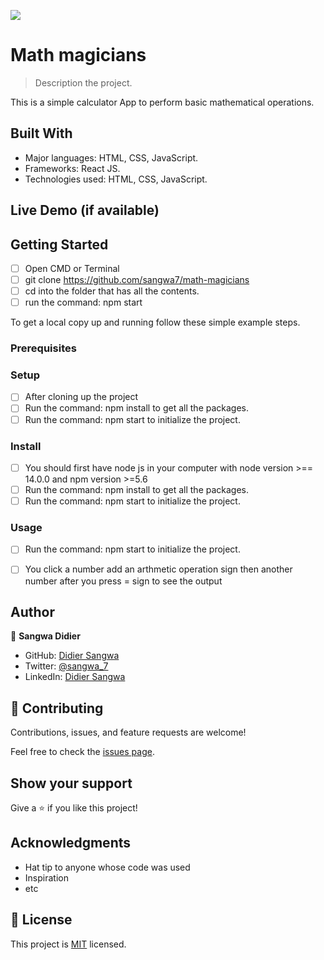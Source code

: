 ![](https://img.shields.io/badge/Microverse-blueviolet)

# Math magicians

> Description the project.

This is a simple calculator App to perform basic mathematical operations. 

## Built With

- Major languages: HTML, CSS, JavaScript. 
- Frameworks: React JS.
- Technologies used: HTML, CSS, JavaScript. 

## Live Demo (if available)




## Getting Started

- [ ] Open CMD or Terminal 
- [ ] git clone https://github.com/sangwa7/math-magicians
- [ ] cd into the folder that has all the contents.
- [ ] run the command: npm start

To get a local copy up and running follow these simple example steps.

### Prerequisites

### Setup
- [ ] After cloning up the project
- [ ] Run the command: npm install to get all the packages.
- [ ] Run the command: npm start to initialize the project. 

### Install
- [ ] You should first have node js in your computer with node version >== 14.0.0 and npm version >=5.6
- [ ] Run the command: npm install to get all the packages.
- [ ] Run the command: npm start to initialize the project. 

### Usage

- [ ] Run the command: npm start to initialize the project. 
- [ ] You click a number add an arthmetic operation sign then another number after you press = sign to see the output


## Author

👤 **Sangwa Didier**

- GitHub: [Didier Sangwa](https://github.com/sangwa7)
- Twitter: [@sangwa_7](https://twitter.com/sangwa_7)
- LinkedIn: [Didier Sangwa](https://www.linkedin.com/in/didier-sangwa-463054227)
## 🤝 Contributing

Contributions, issues, and feature requests are welcome!

Feel free to check the [issues page](../../issues/).

## Show your support

Give a ⭐️ if you like this project!

## Acknowledgments

- Hat tip to anyone whose code was used
- Inspiration
- etc

## 📝 License

This project is [MIT](./MIT.md) licensed.
